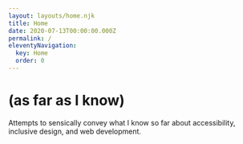 ```yaml
---
layout: layouts/home.njk
title: Home
date: 2020-07-13T00:00:00.000Z
permalink: /
eleventyNavigation:
  key: Home
  order: 0
---
```


# (as far as I know)

Attempts to sensically convey what I know so far about accessibility, inclusive design, and web development.
